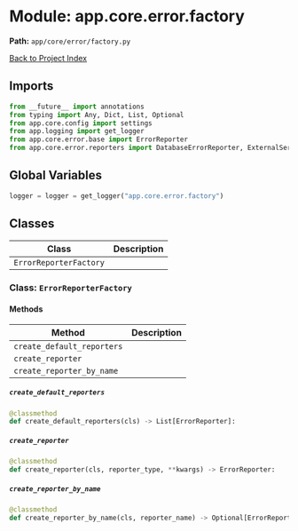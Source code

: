 # Module: app.core.error.factory

**Path:** `app/core/error/factory.py`

[Back to Project Index](../../../../index.md)

## Imports
```python
from __future__ import annotations
from typing import Any, Dict, List, Optional
from app.core.config import settings
from app.logging import get_logger
from app.core.error.base import ErrorReporter
from app.core.error.reporters import DatabaseErrorReporter, ExternalServiceReporter, LoggingErrorReporter
```

## Global Variables
```python
logger = logger = get_logger("app.core.error.factory")
```

## Classes

| Class | Description |
| --- | --- |
| `ErrorReporterFactory` |  |

### Class: `ErrorReporterFactory`

#### Methods

| Method | Description |
| --- | --- |
| `create_default_reporters` |  |
| `create_reporter` |  |
| `create_reporter_by_name` |  |

##### `create_default_reporters`
```python
@classmethod
def create_default_reporters(cls) -> List[ErrorReporter]:
```

##### `create_reporter`
```python
@classmethod
def create_reporter(cls, reporter_type, **kwargs) -> ErrorReporter:
```

##### `create_reporter_by_name`
```python
@classmethod
def create_reporter_by_name(cls, reporter_name) -> Optional[ErrorReporter]:
```
